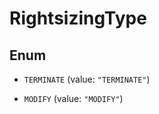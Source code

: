 

# RightsizingType

## Enum


* `TERMINATE` (value: `"TERMINATE"`)

* `MODIFY` (value: `"MODIFY"`)



